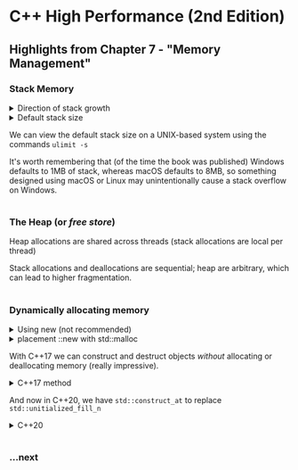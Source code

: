 # C++ High Performance (2nd Edition)

## Highlights from Chapter 7 - "Memory Management"

### Stack Memory
<details> 
  <summary>Direction of stack growth</summary>
  
  ```cpp
  #include <iostream>

void f1() {
    int i = 0;
    std::cout << "f1()  : " << std::addressof(i) << '\n';
}

void f2() {
    int i = 0;
    std::cout << "f2()  : " << std::addressof(i) << '\n';
    f1();
}

int main() {
    int i = 0;
    std::cout << "main(): " << std::addressof(i) << '\n';

    f2();
    f1();

    return 0;
}

// - - - - - - - - - - - - - - - - - - - - - - - - - - - - - - - - - - - - -
// OUTPUT  - - - - - - - - - - - - - - - - - - - - - - - - - - - - - - - - -
// - - - - - - - - - - - - - - - - - - - - - - - - - - - - - - - - - - - - -

// main(): 0x7ff7bfeff168
// f2()  : 0x7ff7bfeff14c
// f1()  : 0x7ff7bfeff12c
// f1()  : 0x7ff7bfeff14c
// Program ended with exit code: 0
  ```
  
</details>

<details> 
  <summary>Default stack size</summary>
  
  ```cpp
  #include <iostream>

void func(std::byte *stack_bottom_order) {
    std::byte data[1024];
    
    std::cout << stack_bottom_order - data << '\n';
    
    func(stack_bottom_order);
}

int main()
{
    std::byte b;
    
    func(&b);
    
    return 0;
}

// - - - - - - - - - - - - - - - - - - - - - - - - - - - - - - - - - - - - - -
// OUTPUT  - - - - - - - - - - - - - - - - - - - - - - - - - - - - - - - - - -
// - - - - - - - - - - - - - - - - - - - - - - - - - - - - - - - - - - - - - -

// 1067
// 2139
// 3211
// 4283
// ...
// 8378747
// 8379819
// 8380891
// 8381963
  ```
  
</details>

We can view the default stack size on a UNIX-based system using the commands `ulimit -s`
  
It's worth remembering that (of the time the book was published) Windows defaults to 1MB of stack, whereas macOS defaults to 8MB, so something designed using macOS or Linux may unintentionally cause a stack overflow on Windows.
#
### The Heap (or _free store_)
Heap allocations are shared across threads (stack allocations are local per thread)
  
Stack allocations and deallocations are sequential; heap are arbitrary, which can lead to higher fragmentation.
#
### Dynamically allocating memory
<details>
  <summary>Using new (not recommended)</summary>
  
  ```cpp
  class User {
public:
    User(std::string&& name) : name_(name)
    {
        std::cout << "user \"" << name << "\" created" << std::endl;
    }
    
    ~User()
    {
        std::cout << "deleting " << name_ << "..." << std::endl;
    }
    
    void print_name() { std::cout << name_ << std::endl; }
private:
    std::string name_;
};

int main()
{
    User *u1 = new User("John");
    
    u1->print_name();
    
    delete u1;
    u1 = nullptr;
    
    return 0;
}

// - - - - - - - - - - - - - - - - - - - - - - - - - - - - - - - - - - - - - -
// OUTPUT  - - - - - - - - - - - - - - - - - - - - - - - - - - - - - - - - - -
// - - - - - - - - - - - - - - - - - - - - - - - - - - - - - - - - - - - - - -
  
// user "John" created
// John
// deleting John...
// Program ended with exit code: 0
  ```
  
</details>
  
<details>
  <summary>placement ::new with std::malloc</summary>
  
  ```cpp
  #include <string>
#include <iostream>

class User {
public:
    User(std::string&& name) : name_(name)
    {
        std::cout << "user \"" << name << "\" created using std::malloc and ::new" << std::endl;
    }
    
    ~User()
    {
        std::cout << "deleting " << name_ << "..." << std::endl;
    }
    
    void print_name() { std::cout << name_ << std::endl; }
    
private:
    std::string name_;
};

int main()
{
    void *memory = std::malloc(sizeof(User));
    User *u1 = ::new(memory) User("John");
    
    u1->print_name();
    
    u1->~User();
    std::free(memory);
    
    return 0;
}
  
// - - - - - - - - - - - - - - - - - - - - - - - - - - - - - - - - - - - - - -
// OUTPUT  - - - - - - - - - - - - - - - - - - - - - - - - - - - - - - - - - -
// - - - - - - - - - - - - - - - - - - - - - - - - - - - - - - - - - - - - - -

// user "John" created using std::malloc and ::new
// John
// deleting John...
// Program ended with exit code: 0
  ```
  
</details>

With C++17 we can construct and destruct objects _without_ allocating or deallocating memory (really impressive).
  
<details>
  <summary>C++17 method</summary>
  
  ```cpp
  #include <string>
#include <iostream>
#include <memory>

class User {
public:
    User(std::string&& name) : name_(name)
    {
        std::cout << "user \"" << name << "\" created using reinterpret_cast and std::unitialized_fill_at" << std::endl;
    }
    
    ~User()
    {
        std::cout << "deleting " << name_ << "..." << std::endl;
    }
    
    void print_name() { std::cout << name_ << std::endl; }
    
private:
    std::string name_;
};

int main()
{
    void *memory = std::malloc(sizeof(User));
    
    User *user_ptr = reinterpret_cast<User*>(memory);
    
    std::uninitialized_fill_n(user_ptr, 1, User("John"));
    
    user_ptr->print_name();
    
    std::destroy_at(user_ptr);
    std::free(memory);
    
    return 0;
}

  ```
  
</details>
  
And now in C++20, we have `std::construct_at` to replace `std::unitialized_fill_n`
  
  
<details>
  <summary>C++20</summary>
  
  ```cpp
  #include <string>
#include <iostream>
#include <memory>

class User {
public:
    User(std::string&& name) : name_(name)
    {
        std::cout << "user \"" << name << "\" created using reinterpret_case and std::construct_at" << std::endl;
    }
    
    ~User()
    {
        std::cout << "deleting " << name_ << "..." << std::endl;
    }
    
    void print_name() { std::cout << name_ << std::endl; }
    
private:
    std::string name_;
};

int main()
{
    void *memory = std::malloc(sizeof(User));
    
    User *user_ptr = reinterpret_cast<User*>(memory);
    
    std::construct_at(user_ptr, User("John"));
    
    user_ptr->print_name();
    
    std::destroy_at(user_ptr);
    std::free(memory);
    
    return 0;
}

  ```
</details>

#
### ...next
